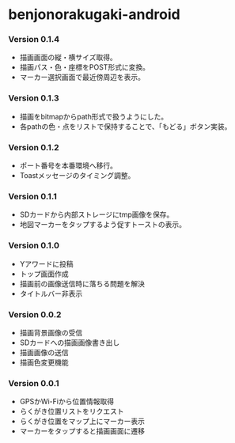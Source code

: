 # benjonorakugaki-android
### Version 0.1.4
- 描画画面の縦・横サイズ取得。
- 描画パス・色・座標をPOST形式に変換。
- マーカー選択画面で最近傍周辺を表示。

### Version 0.1.3
- 描画をbitmapからpath形式で扱うようにした。
- 各pathの色・点をリストで保持することで、「もどる」ボタン実装。

### Version 0.1.2
- ポート番号を本番環境へ移行。
- Toastメッセージのタイミング調整。

### Version 0.1.1
- SDカードから内部ストレージにtmp画像を保存。
- 地図マーカーをタップするよう促すトーストの表示。

### Version 0.1.0
- Yアワードに投稿
- トップ画面作成
- 描画前の画像送信時に落ちる問題を解決
- タイトルバー非表示

### Version 0.0.2
- 描画背景画像の受信
- SDカードへの描画画像書き出し
- 描画画像の送信
- 描画色変更機能

### Version 0.0.1
- GPSかWi-Fiから位置情報取得
- らくがき位置リストをリクエスト
- らくがき位置をマップ上にマーカー表示
- マーカーをタップすると描画画面に遷移
